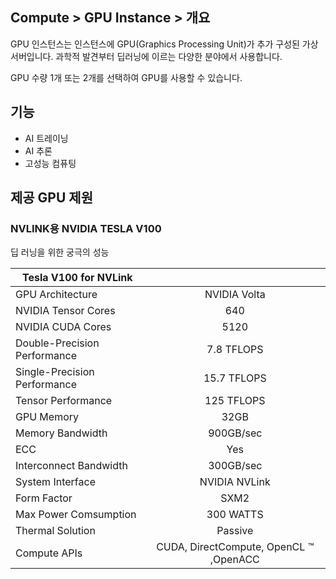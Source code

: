 ## Compute > GPU Instance > 개요

GPU 인스턴스는 인스턴스에 GPU(Graphics Processing Unit)가 추가 구성된 가상서버입니다.
과학적 발견부터 딥러닝에 이르는 다양한 분야에서 사용합니다.

GPU 수량 1개 또는 2개를 선택하여 GPU를 사용할 수 있습니다.

## 기능

* AI 트레이닝
* AI 추론
* 고성능 컴퓨팅

## 제공 GPU 제원

### NVLINK용 NVIDIA TESLA V100

딥 러닝을 위한 궁극의 성능

| Tesla V100 for NVLink |  |
| --- | :---: |
| GPU Architecture | NVIDIA Volta |
| NVIDIA Tensor Cores | 640 |
| NVIDIA CUDA Cores | 5120 |
| Double-Precision Performance | 7.8 TFLOPS |
| Single-Precision Performance | 15.7 TFLOPS |
| Tensor Performance | 125 TFLOPS |
| GPU Memory | 32GB |
| Memory Bandwidth | 900GB/sec |
| ECC | Yes |
| Interconnect Bandwidth | 300GB/sec |
| System Interface | NVIDIA NVLink |
| Form Factor | SXM2 |
| Max Power Comsumption | 300 WATTS |
| Thermal Solution | Passive |
| Compute APIs | CUDA, DirectCompute, OpenCL ™ ,OpenACC |

